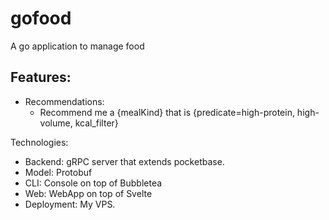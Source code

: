 # gofood
A go application to manage food


## Features:

- Recommendations:
  - Recommend me a {mealKind} that is {predicate=high-protein, high-volume, kcal_filter} 

Technologies:
- Backend: gRPC server that extends pocketbase.
- Model: Protobuf
- CLI: Console on top of Bubbletea
- Web: WebApp on top of Svelte
- Deployment: My VPS.

